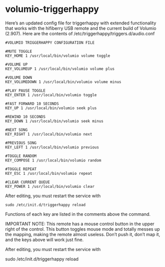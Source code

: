 # volumio-triggerhappy
Here’s an updated config file for triggerhappy with extended functionality that works with the hifiberry USB remote and the current build of Volumio (2.907). Here are the contents of /etc/triggerhappy/triggers.d/audio.conf

```
#VOLUMIO TRIGGERHAPPY CONFIGURATION FILE

#MUTE TOGGLE
KEY_HOME 1 /usr/local/bin/volumio volume toggle

#VOLUME UP
KEY_VOLUMEUP 1 /usr/local/bin/volumio volume plus

#VOLUME DOWN
KEY_VOLUMEDOWN 1 /usr/local/bin/volumio volume minus

#PLAY PAUSE TOGGLE
KEY_ENTER 1 /usr/local/bin/volumio toggle

#FAST FORWARD 10 SECONDS
KEY_UP 1 /usr/local/bin/volumio seek plus

#REWIND 10 SECONDS
KEY_DOWN 1 /usr/local/bin/volumio seek minus

#NEXT SONG
KEY_RIGHT 1 /usr/local/bin/volumio next

#PREVIOUS SONG
KEY_LEFT 1 /usr/local/bin/volumio previous

#TOGGLE RANDOM
KEY_COMPOSE 1 /usr/local/bin/volumio random

#TOGGLE REPEAT
KEY_ESC 1 /usr/local/bin/volumio repeat

#CLEAR CURRENT QUEUE
KEY_POWER 1 /usr/local/bin/volumio clear
```
After editing, you must restart the service with

```
sudo /etc/init.d/triggerhappy reload
```
Functions of each key are listed in the comments above the command.

IMPORTANT NOTE: This remote has a mouse control button in the upper right of the control. This button toggles mouse mode and totally messes up the mapping, making the remote almost useless. Don’t push it, don’t map it, and the keys above will work just fine.

After editing, you must restart the service with

sudo /etc/init.d/triggerhappy reload
